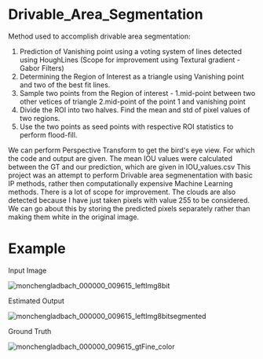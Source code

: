 # Drivable_Area_Segmentation

Method used to accomplish drivable area segmentation:
1. Prediction of Vanishing point using a voting system of lines detected using HoughLines (Scope for improvement using Textural gradient - Gabor Filters)
2. Determining the Region of Interest as a triangle using Vanishing point and two of the best fit lines.
3. Sample two points from the Region of interest - 1.mid-point between two other vetices of triangle 2.mid-point of the point 1 and vanishing point 
4. Divide the ROI into two halves. Find the mean and std of pixel values of two regions.
5. Use the two points as seed points with respective ROI statistics to perform flood-fill.

We can perform Perspective Transform to get the bird's eye view. For which the code and output are given.
The mean IOU values were calculated between the GT and our prediction, which are given in IOU_values.csv
This project was an attempt to perform Drivable area segmenentation with basic IP methods, rather then computationally expensive Machine Learning methods. 
There is a lot of scope for improvement. The clouds are also detected because I have just taken pixels with value 255 to be considered. We can go about this by storing the predicted pixels separately rather than making them white in the original image.

# Example
Input Image

![monchengladbach_000000_009615_leftImg8bit](https://user-images.githubusercontent.com/106699115/207909968-feaefa0a-b398-4b33-80f4-3939b325a415.png)

Estimated Output

![monchengladbach_000000_009615_leftImg8bitsegmented](https://user-images.githubusercontent.com/106699115/207910011-3791042f-3eb7-4eef-a900-13d9d0f9795e.png)

Ground Truth

![monchengladbach_000000_009615_gtFine_color](https://user-images.githubusercontent.com/106699115/207910030-38f190f2-79f7-4840-b556-6b49a4ae11a4.png)
